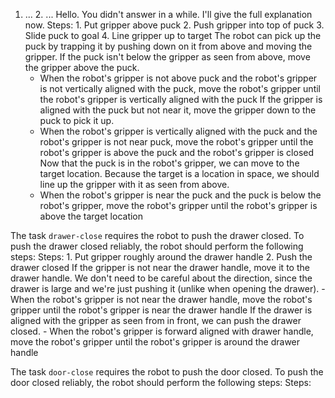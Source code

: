 1. ... 2. ...
    Hello. You didn't answer in a while. I'll give the full explanation now.
    Steps:  1. Put gripper above puck  2. Push gripper into top of puck  3. Slide puck to goal  4. Line gripper up to target
    The robot can pick up the puck by trapping it by pushing down on it from above and moving the gripper. If the puck isn't below the gripper as seen from above, move the gripper above the puck.
    - When the robot's gripper is not above puck and the robot's gripper is not vertically aligned with the puck, move the robot's gripper until the robot's gripper is vertically aligned with the puck
    If the gripper is aligned with the puck but not near it, move the gripper down to the puck to pick it up.
    - When the robot's gripper is vertically aligned with the puck and the robot's gripper is not near puck, move the robot's gripper until the robot's gripper is above the puck and the robot's gripper is closed
    Now that the puck is in the robot's gripper, we can move to the target location. Because the target is a location in space, we should line up the gripper with it as seen from above.
    - When the robot's gripper is near the puck and the puck is below the robot's gripper, move the robot's gripper until the robot's gripper is above the target location

The task `drawer-close` requires the robot to push the drawer closed.
To push the drawer closed reliably, the robot should perform the following steps:
    Steps:  1. Put gripper roughly around the drawer handle  2. Push the drawer closed
    If the gripper is not near the drawer handle, move it to the drawer handle. We don't need to be careful about the direction, since the drawer is large and we're just pushing it (unlike when opening the drawer).
    - When the robot's gripper is not near the drawer handle, move the robot's gripper until the robot's gripper is near the drawer handle
    If the drawer is aligned with the gripper as seen from in front, we can push the drawer closed.
    - When the robot's gripper is forward aligned with drawer handle, move the robot's gripper until the robot's gripper is around the drawer handle

The task `door-close` requires the robot to push the door closed.
To push the door closed reliably, the robot should perform the following steps:
    Steps: 